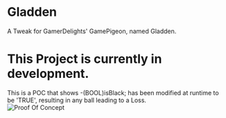 # Gladden
A Tweak for GamerDelights' GamePigeon, named Gladden.


# This Project is currently in development.
This is a POC that shows -(BOOL)isBlack; has been modified at runtime to be 'TRUE', resulting in any ball leading to a Loss.</br>
![Proof Of Concept](https://github.com/royalgraphx/Gladden/blob/master/poc.gif?raw=true)
